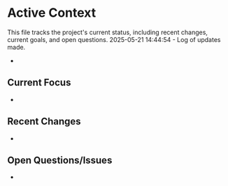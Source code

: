 # Active Context

This file tracks the project's current status, including recent changes, current goals, and open questions.
2025-05-21 14:44:54 - Log of updates made.

*

## Current Focus

*   

## Recent Changes

*   

## Open Questions/Issues

*